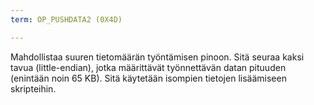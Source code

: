 ```yaml
---
term: OP_PUSHDATA2 (0X4D)

---
```

Mahdollistaa suuren tietomäärän työntämisen pinoon. Sitä seuraa kaksi tavua (little-endian), jotka määrittävät työnnettävän datan pituuden (enintään noin 65 KB). Sitä käytetään isompien tietojen lisäämiseen skripteihin.
